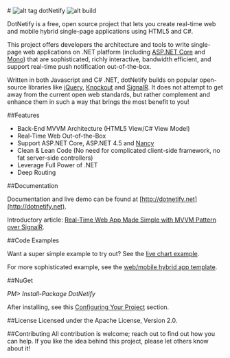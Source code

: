#&nbsp;![alt tag](http://dotnetify.net/content/images/greendot.png) dotNetify 
![alt build](https://ci.appveyor.com/api/projects/status/github/dsuryd/dotnetify?svg=true)

DotNetify is a free, open source project that lets you create real-time web and mobile hybrid single-page applications using HTML5 and C#. 

This project offers developers the architecture and tools to write single-page web applications on .NET platform (including [ASP.NET Core](https://asp.net/core) and [Mono](http://www.mono-project.com)) that are sophisticated, richly interactive, bandwidth efficient, and support real-time push notification out-of-the-box.

Written in both Javascript and C# .NET, dotNetify builds on popular open-source libraries like 
[jQuery](http://jquery.com), [Knockout](http://knockoutjs.com) and [SignalR](http://asp.net/signalr). It does not attempt to get away from the current open web standards, but rather complement and enhance them in such a way that brings the most benefit to you!

##Features

* Back-End MVVM Architecture (HTML5 View/C# View Model)
* Real-Time Web Out-of-the-Box
* Support ASP.NET Core, ASP.NET 4.5 and [Nancy](https://github.com/dsuryd/dotNetify-Nancy-demo) 
* Clean & Lean Code (No need for complicated client-side framework, no fat server-side controllers)
* Leverage Full Power of .NET
* Deep Routing

##Documentation

Documentation and live demo can be found at [http://dotnetify.net](http://dotnetify.net).

Introductory article: [Real-Time Web App Made Simple with MVVM Pattern over SignalR](http://www.codeproject.com/Tips/1063346/Real-Time-Web-App-Made-Simple-with-MVVM-Pattern).

##Code Examples

Want a super simple example to try out?  See the [live chart example](https://github.com/dsuryd/dotNetify-example-livechart).  

For more sophisticated example, see the [web/mobile hybrid app template](https://github.com/dsuryd/dotNetify-app-template).

##NuGet

*PM> Install-Package DotNetify*

After installing, see this [Configuring Your Project](http://dotnetify.net/index/Installing) section.

##License
Licensed under the Apache License, Version 2.0.

##Contributing
All contribution is welcome; reach out to find out how you can help.  If you like the idea behind this project, please let others know about it! 
